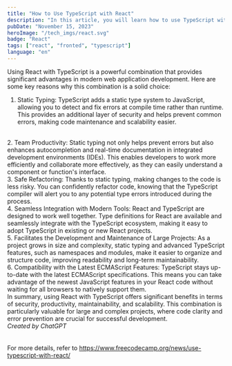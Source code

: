 ```yaml
---
title: "How to Use TypeScript with React"
description: "In this article, you will learn how to use TypeScript with React."
pubDate: "November 15, 2023"
heroImage: "/tech_imgs/react.svg"
badge: "React"
tags: ["react", "fronted", "typescript"]
language: "en"
---
```

Using React with TypeScript is a powerful combination that provides significant advantages in modern web application development. Here are some key reasons why this combination is a solid choice:
<br>
1. Static Typing: TypeScript adds a static type system to JavaScript, allowing you to detect and fix errors at compile time rather than runtime. This provides an additional layer of security and helps prevent common errors, making code maintenance and scalability easier.
<br>
2. Team Productivity: Static typing not only helps prevent errors but also enhances autocompletion and real-time documentation in integrated development environments (IDEs). This enables developers to work more efficiently and collaborate more effectively, as they can easily understand a component or function's interface.
<br>
3. Safe Refactoring: Thanks to static typing, making changes to the code is less risky. You can confidently refactor code, knowing that the TypeScript compiler will alert you to any potential type errors introduced during the process.
<br>
4. Seamless Integration with Modern Tools: React and TypeScript are designed to work well together. Type definitions for React are available and seamlessly integrate with the TypeScript ecosystem, making it easy to adopt TypeScript in existing or new React projects.
<br>
5. Facilitates the Development and Maintenance of Large Projects: As a project grows in size and complexity, static typing and advanced TypeScript features, such as namespaces and modules, make it easier to organize and structure code, improving readability and long-term maintainability.
<br>
6. Compatibility with the Latest ECMAScript Features: TypeScript stays up-to-date with the latest ECMAScript specifications. This means you can take advantage of the newest JavaScript features in your React code without waiting for all browsers to natively support them.
<br>
In summary, using React with TypeScript offers significant benefits in terms of security, productivity, maintainability, and scalability. This combination is particularly valuable for large and complex projects, where code clarity and error prevention are crucial for successful development.
<br>
<div class="flex justify-center">
    <i style="text-align: center">Created by ChatGPT</i>
</div>
<br>
<br>
For more details, refer to <a href="https://www.freecodecamp.org/news/use-typescript-with-react/">https://www.freecodecamp.org/news/use-typescript-with-react/</a>